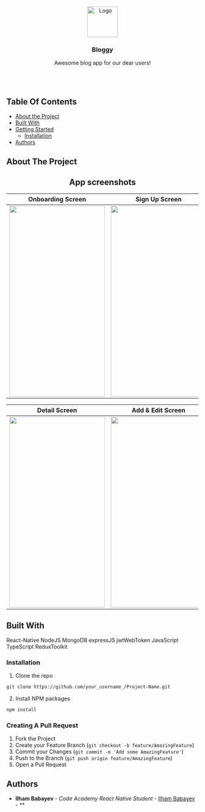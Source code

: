 <br/>
<p align="center">
  <a href="https://github.com/ShaanCoding/ReadME-Generator">
    <img src="https://firebasestorage.googleapis.com/v0/b/code-academy-a4b31.appspot.com/o/images%2Fbloggy.png?alt=media&token=36155605-0a73-4e3a-afec-2c0b0bc4e3cf&_gl=1*iuru2h*_ga*MjA4MTE4Mjc0My4xNjg2NTA3NzIy*_ga_CW55HF8NVT*MTY4NjY0MDMwNy44LjEuMTY4NjY0MDM0NS4wLjAuMA.." alt="Logo" width="80" height="80">
  </a>

  <h3 align="center">Bloggy</h3>

  <p align="center">
    Awesome blog app for our dear users!
    <br/>
    <br/>
    <br/>
    <br/>
  </p>
</p>



## Table Of Contents

* [About the Project](#about-the-project)
* [Built With](#built-with)
* [Getting Started](#getting-started)
  * [Installation](#installation)
* [Authors](#authors)

## About The Project
<div align="center">
  <h2>App screenshots</h2>
</div>

  | Onboarding Screen | Sign Up Screen | Login Screen | Main Screen |
|:-----------------:|:-----------:|:--------------:|:--------------:|
|<img src="https://firebasestorage.googleapis.com/v0/b/code-academy-a4b31.appspot.com/o/images%2FScreenshot_1686716175.png?alt=media&token=d28cab01-409b-493f-9630-14aeb0ab823c" width="250" height="500">|<img src="https://firebasestorage.googleapis.com/v0/b/code-academy-a4b31.appspot.com/o/images%2FScreenshot_1686716185.png?alt=media&token=63e05f9f-ae12-4495-8f49-5b7f4650cc0e" width="250" height="500">|<img src="https://firebasestorage.googleapis.com/v0/b/code-academy-a4b31.appspot.com/o/images%2FScreenshot_1686716191.png?alt=media&token=8dbf00f6-3e0f-41f2-b9f5-6f8be30b1f52" width="250" height="500">|<img src="https://firebasestorage.googleapis.com/v0/b/code-academy-a4b31.appspot.com/o/images%2FScreenshot_1686716213.png?alt=media&token=ea0b66db-d9cb-4d8a-a004-d5fd6b721f71" width="250" height="500">|

| Detail Screen |  Add & Edit Screen | Settings Screen | Main Dark Mode |
|:--------------:|:--------------:|:--------------:|:--------------:|
|<img src="https://firebasestorage.googleapis.com/v0/b/code-academy-a4b31.appspot.com/o/images%2FScreenshot_1686718159.png?alt=media&token=03a25d9b-b16e-4fa7-becd-6ea226628164" width="250" height="500">|<img src="https://firebasestorage.googleapis.com/v0/b/code-academy-a4b31.appspot.com/o/images%2FScreenshot_1686716217.png?alt=media&token=1c0128d4-ecab-4b62-b5f7-2e71707bf9fe" width="250" height="500">|<img src="https://firebasestorage.googleapis.com/v0/b/code-academy-a4b31.appspot.com/o/images%2FScreenshot_1686716218.png?alt=media&token=20c2e0ec-e3b3-442b-9ea8-f81df235f1d8" width="250" height="500">|<img src="https://firebasestorage.googleapis.com/v0/b/code-academy-a4b31.appspot.com/o/images%2FScreenshot_1686640507.png?alt=media&token=b0a3cbc2-4d89-412c-ace2-a092b8788f48" width="250" height="500">

## Built With

React-Native
NodeJS
MongoDB
expressJS
jwtWebToken
JavaScript
TypeScript
ReduxToolkit

### Installation

1. Clone the repo

```sh
git clone https://github.com/your_username_/Project-Name.git
```

2. Install NPM packages

```sh
npm install
```








### Creating A Pull Request

1. Fork the Project
2. Create your Feature Branch (`git checkout -b feature/AmazingFeature`)
3. Commit your Changes (`git commit -m 'Add some AmazingFeature'`)
4. Push to the Branch (`git push origin feature/AmazingFeature`)
5. Open a Pull Request

## Authors

* **Ilham Babayev** - *Code Academy React Native Student* - [Ilham Babayev](https://github.com/Babayev03) - **
